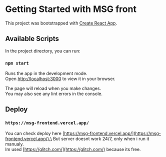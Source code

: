 # Getting Started with MSG front

This project was bootstrapped with [Create React App](https://github.com/facebook/create-react-app).

## Available Scripts

In the project directory, you can run:

### `npm start`

Runs the app in the development mode.\
Open [http://localhost:3000](http://localhost:3000) to view it in your browser.

The page will reload when you make changes.\
You may also see any lint errors in the console.

## Deploy

### `https://msg-frontend.vercel.app/`

You can check deploy here [https://msg-frontend.vercel.app/](https://msg-frontend.vercel.app/).\
But server doesnt work 24/7, only when i run it manualy.\
Im used [https://glitch.com/](https://glitch.com/) because its free.
